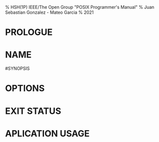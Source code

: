 % HSH(1P) IEEE/The Open Group "POSIX Programmer's Manual"
% Juan Sebastian Gonzalez - Mateo Garcia
% 2021

# PROLOGUE

# NAME

#SYNOPSIS

# OPTIONS

# EXIT STATUS

# APLICATION USAGE
